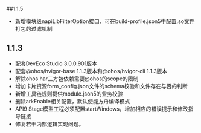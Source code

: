 ##1.1.5
- 新增模块级napiLibFilterOption接口，可在build-profile.json5中配置.so文件打包的过滤机制

## 1.1.3
- 配套DevEco Studio 3.0.0.901版本
- 配套@ohos/hvigor-base 1.1.3版本和@ohos/hvigor-cli 1.1.3版本
- 解除ohos har三方包依赖需要@ohos的scope的限制
- 增加卡片资源form_config.json文件的schema校验和文件存在与否的判断
- 新增工具链规则提供module.json5的业务校验
- 删除arkEnable相关配置，默认使能方舟编译模式
- API9 Stage模型工程必须配置startWindows，增加相应的错误提示和修改指导链接
- 修复若干内部逻辑实现问题。
